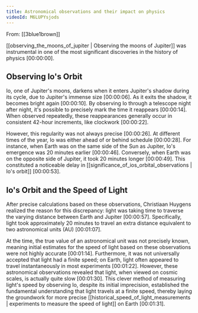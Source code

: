 ```yaml
---
title: Astronomical observations and their impact on physics
videoId: M6LUPYsjods
---
```


From: [[3blue1brown]] <br/> 

[[observing_the_moons_of_jupiter | Observing the moons of Jupiter]] was instrumental in one of the most significant discoveries in the history of physics <a class="yt-timestamp" data-t="00:00:00">[00:00:00]</a>.

## Observing Io's Orbit

Io, one of Jupiter's moons, darkens when it enters Jupiter's shadow during its cycle, due to Jupiter's immense size <a class="yt-timestamp" data-t="00:00:06">[00:00:06]</a>. As it exits the shadow, it becomes bright again <a class="yt-timestamp" data-t="00:00:10">[00:00:10]</a>. By observing Io through a telescope night after night, it's possible to precisely mark the time it reappears <a class="yt-timestamp" data-t="00:00:14">[00:00:14]</a>. When observed repeatedly, these reappearances generally occur in consistent 42-hour increments, like clockwork <a class="yt-timestamp" data-t="00:00:22">[00:00:22]</a>.

However, this regularity was not always precise <a class="yt-timestamp" data-t="00:00:26">[00:00:26]</a>. At different times of the year, Io was either ahead of or behind schedule <a class="yt-timestamp" data-t="00:00:28">[00:00:28]</a>. For instance, when Earth was on the same side of the Sun as Jupiter, Io's emergence was 20 minutes earlier <a class="yt-timestamp" data-t="00:00:46">[00:00:46]</a>. Conversely, when Earth was on the opposite side of Jupiter, it took 20 minutes longer <a class="yt-timestamp" data-t="00:00:49">[00:00:49]</a>. This constituted a noticeable delay in [[significance_of_ios_orbital_observations | Io's orbit]] <a class="yt-timestamp" data-t="00:00:53">[00:00:53]</a>.

## Io's Orbit and the Speed of Light

After precise calculations based on these observations, Christiaan Huygens realized the reason for this discrepancy: light was taking time to traverse the varying distance between Earth and Jupiter <a class="yt-timestamp" data-t="00:00:57">[00:00:57]</a>. Specifically, light took approximately 20 minutes to travel an extra distance equivalent to two astronomical units (AU) <a class="yt-timestamp" data-t="00:01:07">[00:01:07]</a>.

At the time, the true value of an astronomical unit was not precisely known, meaning initial estimates for the speed of light based on these observations were not highly accurate <a class="yt-timestamp" data-t="00:01:14">[00:01:14]</a>. Furthermore, it was not universally accepted that light had a finite speed; on Earth, light often appeared to travel instantaneously in most experiments <a class="yt-timestamp" data-t="00:01:22">[00:01:22]</a>. However, these astronomical observations revealed that light, when viewed on cosmic scales, is actually quite slow <a class="yt-timestamp" data-t="00:01:30">[00:01:30]</a>. This clever method of measuring light's speed by observing Io, despite its initial imprecision, established the fundamental understanding that light travels at a finite speed, thereby laying the groundwork for more precise [[historical_speed_of_light_measurements | experiments to measure the speed of light]] on Earth <a class="yt-timestamp" data-t="00:01:31">[00:01:31]</a>.